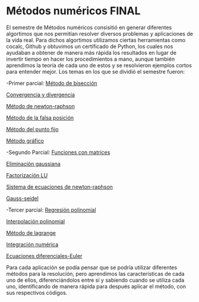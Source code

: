 # Métodos numéricos FINAL
El semestre de Métodos numéricos consisitió en generar diferentes algortimos que nos permitían resolver diversos problemas y aplicaciones de la vida real.
Para dichos algortimos utilizamos ciertas herramientas como cocalc, Github y obtuvimos un certificado de Python, los cuales nos ayudaban a obtener de manera más rápida los resultados en lugar de invertir tiempo en hacer los procedimientos a mano, aunque también aprendimos la teoría de cada uno de estos y se resolvieron ejemplos cortos para entender mejor. Los temas en los que se dividió el semestre fueron:

-Primer parcial: 
[Método de bisección](https://github.com/Dafnegomezn/MetodosnumericosFINAL/tree/master/Primer%20Parcial/Metodo%20de%20bisecci-n)

[Convergencia y divergencia](https://github.com/Dafnegomezn/MetodosnumericosFINAL/tree/master/Primer%20Parcial/Convergencia)

[Método de newton-raphson](https://github.com/Dafnegomezn/MetodosnumericosFINAL/tree/master/Primer%20Parcial/Metodo%20Newton-Raphson)

[Método de la falsa posición](https://github.com/Dafnegomezn/MetodosnumericosFINAL/tree/master/Primer%20Parcial/Metodo%20de%20la%20falsa%20posicion)

[Método del punto fijo](https://github.com/Dafnegomezn/MetodosnumericosFINAL/tree/master/Primer%20Parcial/Metodo%20de%20punto%20fijo)

[Método gráfico](https://github.com/Dafnegomezn/MetodosnumericosFINAL/tree/master/Primer%20Parcial/M-todo%20gr-fico)

-Segundo Parcial: 
[Funciones con matrices](https://github.com/Dafnegomezn/MetodosnumericosFINAL/tree/master/Segundo%20parcial/Funciones%20con%20matrices)

[Eliminación gaussiana](https://github.com/Dafnegomezn/MetodosnumericosFINAL/tree/master/Segundo%20parcial/Eliminacion%20Gaussiana)

[Factorización LU](https://github.com/Dafnegomezn/MetodosnumericosFINAL/tree/master/Segundo%20parcial/Factorizacion%20LU)

[Sistema de ecuaciones de newton-raphson](https://github.com/Dafnegomezn/MetodosnumericosFINAL/tree/master/Segundo%20parcial/Sist.%20Ecuaciones%20Newton-Raphson)

[Gauss-seidel](https://github.com/Dafnegomezn/MetodosnumericosFINAL/tree/master/Segundo%20parcial/Gauss-Seidel)

-Tercer parcial: 
[Regresión polinomial](https://github.com/Dafnegomezn/MetodosnumericosFINAL/tree/master/Tercer%20parcial/Regresion%20polinomial)

[Interpolación polinomial](https://github.com/Dafnegomezn/MetodosnumericosFINAL/tree/master/Tercer%20parcial/Interpolacion%20polinomial)

[Método de lagrange](https://github.com/Dafnegomezn/MetodosnumericosFINAL/tree/master/Tercer%20parcial/Metodo%20de%20Lagrange)

[Integración numérica](https://github.com/Dafnegomezn/MetodosnumericosFINAL/tree/master/Tercer%20parcial/Integracion%20numerica)

[Ecuaciones diferenciales-Euler](https://github.com/Dafnegomezn/MetodosnumericosFINAL/tree/master/Tercer%20parcial/Ecuaciones%20diferenciales-Euler)

Para cada aplicación se podía pensar que se podría utilizar diferentes métodos para la resolución, pero aprendimos las características de cada uno de ellos, diferenciándolos entre sí y sabiendo cuando se utiliza cada uno, identificando de manera rápida para después aplicar el método, con sus respectivos códigos. 


